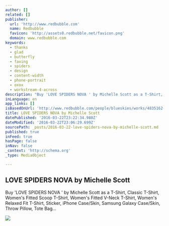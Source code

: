 ```yaml
---
author: []
related: []
publisher:
  url: 'http://www.redbubble.com'
  name: Redbubble
  favicon: 'http://assets0.redbubble.net/favicon.png'
  domain: www.redbubble.com
keywords:
  - thanks
  - glad
  - butterfly
  - faving
  - spiders
  - design
  - content-width
  - phone-portrait
  - oxox
  - workstream-4-across
description: "Buy 'LOVE SPIDERS NOVA ' by Michelle Scott as a T-Shirt, Classic T-Shirt, Women's Fitted Scoop T-Shirt, Women's Fitted V-Neck T-Shirt, Women's Relaxed Fit T-Shirt, Sticker, iPhone Case/Skin, Samsung Galaxy Case/Skin, Throw Pillow, Tote Bag..."
inLanguage: en
app_links: []
isBasedOnUrl: 'http://www.redbubble.com/people/blueskies/works/4835162-love-spiders-nova?c=58345-girls-t-shirts&p=framed-print'
title: LOVE SPIDERS NOVA by Michelle Scott
datePublished: '2016-03-22T23:22:34.980Z'
dateModified: '2016-03-22T23:06:29.699Z'
sourcePath: _posts/2016-03-22-love-spiders-nova-by-michelle-scott.md
published: true
inFeed: true
hasPage: false
inNav: false
_context: 'http://schema.org'
_type: MediaObject

---
```

<article style=""><h1>LOVE SPIDERS NOVA by Michelle Scott</h1><p>Buy 'LOVE SPIDERS NOVA ' by Michelle Scott as a T-Shirt, Classic T-Shirt, Women's Fitted Scoop T-Shirt, Women's Fitted V-Neck T-Shirt, Women's Relaxed Fit T-Shirt, Sticker, iPhone Case/Skin, Samsung Galaxy Case/Skin, Throw Pillow, Tote Bag...</p><img src="http://ih0.redbubble.net/image.12033287.5162/flat,800x800,075,f.jpg" /></article>